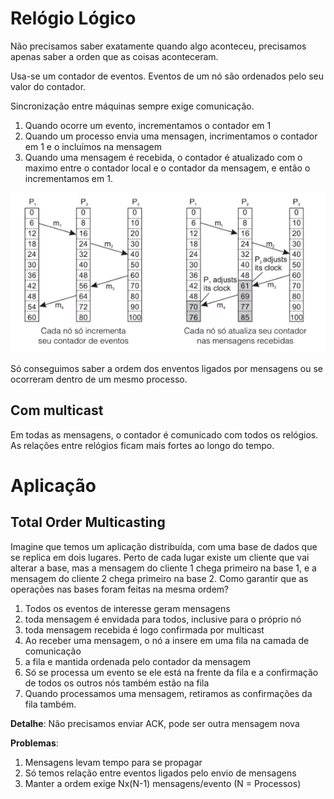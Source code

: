 # Relógio Lógico

Não precisamos saber exatamente quando algo aconteceu, precisamos apenas saber a orden que as coisas aconteceram.

Usa-se um contador de eventos. Eventos de um nó são ordenados pelo seu valor do contador.

Sincronização entre máquinas sempre exige comunicação.

1. Quando ocorre um evento, incrementamos o contador em 1
2. Quando um processo envia uma mensagen, incrimentamos o contador em 1 e o incluímos na mensagem
3. Quando uma mensagem é recebida, o contador é atualizado com o maximo entre o contador local e o contador da mensagem, e então o incrementamos em 1.


<img src="imgs/logicclock.png">


Só conseguimos saber a ordem dos enventos ligados por mensagens ou se ocorreram dentro de um mesmo processo.

## Com multicast

Em todas as mensagens, o contador é comunicado com todos os relógios. As relações entre relógios ficam mais fortes ao longo do tempo.

# Aplicação

## Total Order Multicasting

Imagine que temos um aplicação distribuída, com uma base de dados que se replica em dois lugares. Perto de cada lugar existe um cliente que vai alterar a base, mas a mensagem do cliente 1 chega primeiro na base 1, e a mensagem do cliente 2 chega primeiro na base 2. Como garantir que as operações nas bases foram feitas na mesma ordem?

1. Todos os eventos de interesse geram mensagens
2. toda mensagem é envidada para todos, inclusive para o próprio nó
3. toda mensagem recebida é logo confirmada por multicast
4. Ao receber uma mensagem, o nó a insere em uma fila na camada de comunicação
5. a fila e mantida ordenada pelo contador da mensagem
7. Só se processa um evento se ele está na frente da fila e a confirmação de todos os outros nós também estão na fila
8. Quando processamos uma mensagem, retiramos as confirmações da fila também.

**Detalhe**: Não precisamos enviar ACK, pode ser outra mensagem nova

**Problemas**:
1. Mensagens levam tempo para se propagar
2. Só temos relação entre eventos ligados pelo envio de mensagens
3. Manter a ordem exige Nx(N-1) mensagens/evento (N = Processos)